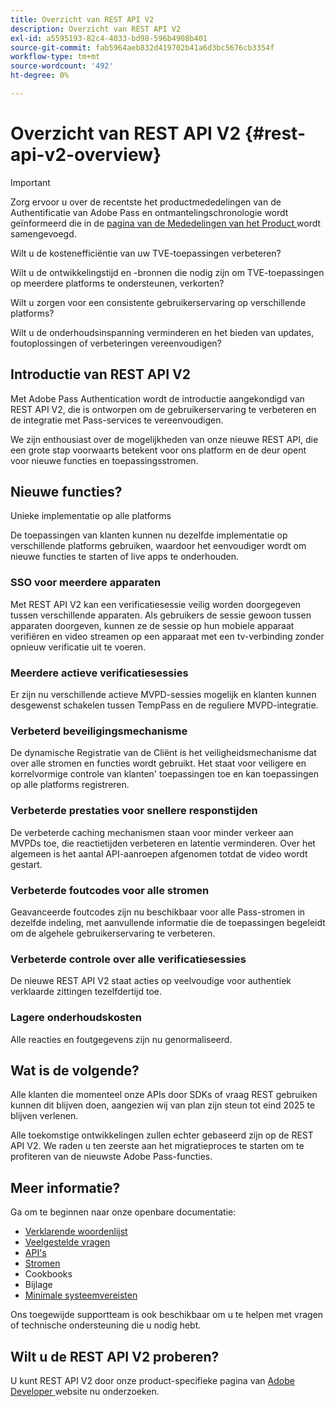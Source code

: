 ```yaml
---
title: Overzicht van REST API V2
description: Overzicht van REST API V2
exl-id: a5595193-82c4-4033-bd98-596b4908b401
source-git-commit: fab5964aeb832d419702b41a6d3bc5676cb3354f
workflow-type: tm+mt
source-wordcount: '492'
ht-degree: 0%

---
```


# Overzicht van REST API V2 {#rest-api-v2-overview}

>[!IMPORTANT]
>
> Zorg ervoor u over de recentste het productmededelingen van de Authentificatie van Adobe Pass en ontmantelingschronologie wordt geïnformeerd die in de [ pagina van de Mededelingen van het Product ](/help/authentication/product-announcements.md) wordt samengevoegd.

Wilt u de kostenefficiëntie van uw TVE-toepassingen verbeteren?

Wilt u de ontwikkelingstijd en -bronnen die nodig zijn om TVE-toepassingen op meerdere platforms te ondersteunen, verkorten?

Wilt u zorgen voor een consistente gebruikerservaring op verschillende platforms?

Wilt u de onderhoudsinspanning verminderen en het bieden van updates, foutoplossingen of verbeteringen vereenvoudigen?

## Introductie van REST API V2

Met Adobe Pass Authentication wordt de introductie aangekondigd van REST API V2, die is ontworpen om de gebruikerservaring te verbeteren en de integratie met Pass-services te vereenvoudigen.

We zijn enthousiast over de mogelijkheden van onze nieuwe REST API, die een grote stap voorwaarts betekent voor ons platform en de deur opent voor nieuwe functies en toepassingsstromen.

## Nieuwe functies?

Unieke implementatie op alle platforms

De toepassingen van klanten kunnen nu dezelfde implementatie op verschillende platforms gebruiken, waardoor het eenvoudiger wordt om nieuwe functies te starten of live apps te onderhouden.

### SSO voor meerdere apparaten

Met REST API V2 kan een verificatiesessie veilig worden doorgegeven tussen verschillende apparaten. Als gebruikers de sessie gewoon tussen apparaten doorgeven, kunnen ze de sessie op hun mobiele apparaat verifiëren en video streamen op een apparaat met een tv-verbinding zonder opnieuw verificatie uit te voeren.

### Meerdere actieve verificatiesessies

Er zijn nu verschillende actieve MVPD-sessies mogelijk en klanten kunnen desgewenst schakelen tussen TempPass en de reguliere MVPD-integratie.

### Verbeterd beveiligingsmechanisme

De dynamische Registratie van de Cliënt is het veiligheidsmechanisme dat over alle stromen en functies wordt gebruikt. Het staat voor veiligere en korrelvormige controle van klanten&#39; toepassingen toe en kan toepassingen op alle platforms registreren.

### Verbeterde prestaties voor snellere responstijden

De verbeterde caching mechanismen staan voor minder verkeer aan MVPDs toe, die reactietijden verbeteren en latentie verminderen. Over het algemeen is het aantal API-aanroepen afgenomen totdat de video wordt gestart.

### Verbeterde foutcodes voor alle stromen

Geavanceerde foutcodes zijn nu beschikbaar voor alle Pass-stromen in dezelfde indeling, met aanvullende informatie die de toepassingen begeleidt om de algehele gebruikerservaring te verbeteren.

### Verbeterde controle over alle verificatiesessies

De nieuwe REST API V2 staat acties op veelvoudige voor authentiek verklaarde zittingen tezelfdertijd toe.

### Lagere onderhoudskosten

Alle reacties en foutgegevens zijn nu genormaliseerd.

## Wat is de volgende?

Alle klanten die momenteel onze APIs door SDKs of vraag REST gebruiken kunnen dit blijven doen, aangezien wij van plan zijn steun tot eind 2025 te blijven verlenen.

Alle toekomstige ontwikkelingen zullen echter gebaseerd zijn op de REST API V2. We raden u ten zeerste aan het migratieproces te starten om te profiteren van de nieuwste Adobe Pass-functies.

## Meer informatie?

Ga om te beginnen naar onze openbare documentatie:

- [Verklarende woordenlijst](rest-api-v2-glossary.md)
- [Veelgestelde vragen](rest-api-v2-faqs.md)
- [API&#39;s](apis/rest-api-v2-apis-overview.md)
- [Stromen](flows/rest-api-v2-flows-overview.md)
- Cookbooks
- Bijlage
- [Minimale systeemvereisten](/help/authentication/integration-guide-programmers/minimum-system-requirements.md)

Ons toegewijde supportteam is ook beschikbaar om u te helpen met vragen of technische ondersteuning die u nodig hebt.

## Wilt u de REST API V2 proberen?

U kunt REST API V2 door onze product-specifieke pagina van [ Adobe Developer ](https://developer.adobe.com/adobe-pass/) website nu onderzoeken.
